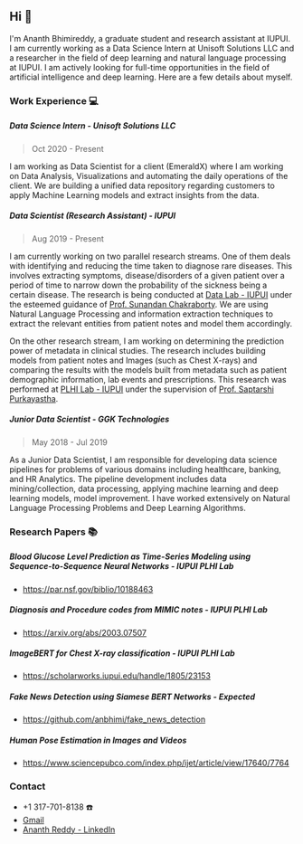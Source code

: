## Hi 👋

I'm Ananth Bhimireddy, a graduate student and research assistant at IUPUI. I am currently working as a Data Science Intern at Unisoft Solutions LLC and a researcher in the field of deep learning and natural language processing at IUPUI. I am actively looking for full-time opportunities in the field of artificial intelligence and deep learning. Here are a few details about myself.

### Work Experience :computer:

##### Data Science Intern - Unisoft Solutions LLC
> Oct 2020 - Present

I am working as Data Scientist for a client (EmeraldX) where I am working on Data Analysis, Visualizations and automating the daily operations of the client. We are building a unified data repository regarding customers to apply Machine Learning models and extract insights from the data.

##### Data Scientist (Research Assistant) - IUPUI
> Aug 2019 - Present

I am currently working on two parallel research streams. One of them deals with identifying and reducing the time taken to diagnose rare diseases. This involves extracting symptoms, disease/disorders of a given patient over a period of time to narrow down the probability of the sickness being a certain disease. The research is being conducted at [Data Lab - IUPUI](https://data.soic.iupui.edu/people.html) under the esteemed guidance of [Prof. Sunandan Chakraborty](https://soic.iupui.edu/people/sunandan-chakraborty/). We are using Natural Language Processing and information extraction techniques to extract the relevant entities from patient notes and model them accordingly.

On the other research stream, I am working on determining the prediction power of metadata in clinical studies. The research includes building models from patient notes and Images (such as Chest X-rays) and comparing the results with the models built from metadata such as patient demographic information, lab events and prescriptions. This research was performed at [PLHI Lab - IUPUI](https://plhi.sitehost.iu.edu/) under the supervision of [Prof. Saptarshi Purkayastha](https://soic.iupui.edu/people/saptarshi-purkayastha/).

##### Junior Data Scientist - GGK Technologies
> May 2018 - Jul 2019

As a Junior Data Scientist, I am responsible for developing data science pipelines for problems of various domains including healthcare, banking, and HR Analytics. The pipeline development includes data mining/collection, data processing, applying machine learning and deep learning models, model improvement. I have worked extensively on Natural Language Processing Problems and Deep Learning Algorithms.

### Research Papers :books:

##### Blood Glucose Level Prediction as Time-Series Modeling using Sequence-to-Sequence Neural Networks - IUPUI PLHI Lab
* https://par.nsf.gov/biblio/10188463

##### Diagnosis and Procedure codes from MIMIC notes - IUPUI PLHI Lab
* https://arxiv.org/abs/2003.07507

##### ImageBERT for Chest X-ray classification - IUPUI PLHI Lab
* https://scholarworks.iupui.edu/handle/1805/23153

##### Fake News Detection using Siamese BERT Networks - Expected
* https://github.com/anbhimi/fake_news_detection

##### Human Pose Estimation in Images and Videos
* https://www.sciencepubco.com/index.php/ijet/article/view/17640/7764



### Contact

* +1 317-701-8138 :phone:
* [Gmail](mailto:bananthreddy30@gmail.com)
* [Ananth Reddy - LinkedIn](https://www.linkedin.com/in/ananth-reddy-703245188/)

<!--
**anbhimi/anbhimi** is a ✨ _special_ ✨ repository because its `README.md` (this file) appears on your GitHub profile.

Here are some ideas to get you started:

- 🔭 I’m currently working on ...
- 🌱 I’m currently learning ...
- 👯 I’m looking to collaborate on ...
- 🤔 I’m looking for help with ...
- 💬 Ask me about ...
- 📫 How to reach me: ...
- 😄 Pronouns: ...
- ⚡ Fun fact: ...
-->
